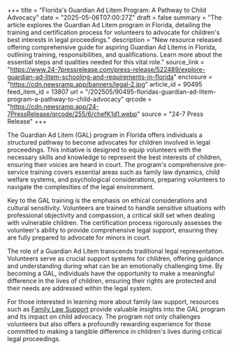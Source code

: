+++
title = "Florida's Guardian Ad Litem Program: A Pathway to Child Advocacy"
date = "2025-05-06T07:00:27Z"
draft = false
summary = "The article explores the Guardian Ad Litem program in Florida, detailing the training and certification process for volunteers to advocate for children's best interests in legal proceedings."
description = "New resource released offering comprehensive guide for aspiring Guardian Ad Litems in Florida, outlining training, responsibilities, and qualifications. Learn more about the essential steps and qualities needed for this vital role."
source_link = "https://www.24-7pressrelease.com/press-release/522489/explore-guardian-ad-litem-schooling-and-requirements-in-florida"
enclosure = "https://cdn.newsramp.app/banners/legal-2.jpg"
article_id = 90495
feed_item_id = 13807
url = "/202505/90495-floridas-guardian-ad-litem-program-a-pathway-to-child-advocacy"
qrcode = "https://cdn.newsramp.app/24-7PressRelease/qrcode/255/6/chefK1d1.webp"
source = "24-7 Press Release"
+++

<p>The Guardian Ad Litem (GAL) program in Florida offers individuals a structured pathway to become advocates for children involved in legal proceedings. This initiative is designed to equip volunteers with the necessary skills and knowledge to represent the best interests of children, ensuring their voices are heard in court. The program's comprehensive pre-service training covers essential areas such as family law dynamics, child welfare systems, and psychological considerations, preparing volunteers to navigate the complexities of the legal environment.</p><p>Key to the GAL training is the emphasis on ethical considerations and cultural sensitivity. Volunteers are trained to handle sensitive situations with professional objectivity and compassion, a critical skill set when dealing with vulnerable children. The certification process rigorously assesses the volunteer's ability to provide comprehensive legal support, ensuring they are fully prepared to advocate for minors in court.</p><p>The role of a Guardian Ad Litem transcends traditional legal representation. Volunteers serve as crucial support systems for children, offering guidance and understanding during what can be an emotionally challenging time. By becoming a GAL, individuals have the opportunity to make a meaningful difference in the lives of children, ensuring their rights are protected and their needs are addressed within the legal system.</p><p>For those interested in learning more about family law support, resources such as <a href="https://legal-eagles.com/family-law/" rel="nofollow" target="_blank">Family Law Support</a> provide valuable insights into the GAL program and its impact on child advocacy. The program not only challenges volunteers but also offers a profoundly rewarding experience for those committed to making a tangible difference in children's lives during critical legal proceedings.</p>